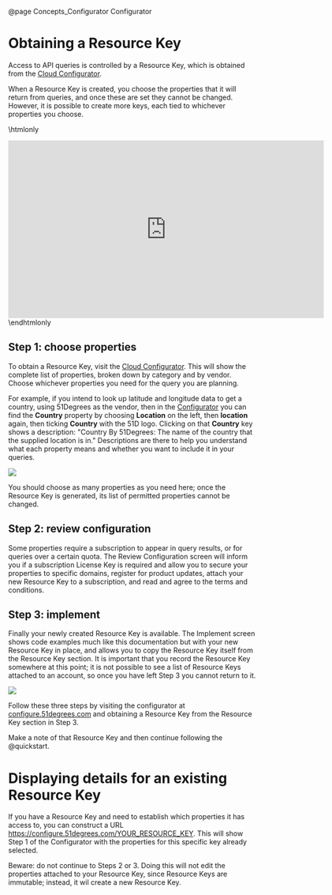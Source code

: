 @page Concepts_Configurator Configurator

# Obtaining a Resource Key

Access to API queries is controlled by a Resource Key, which is obtained from the [Cloud Configurator](https://configure.51degrees.com/).

When a Resource Key is created, you choose the properties that it will return from queries, and once these are set they cannot be changed. However, it is possible to create more keys, each tied to whichever properties you choose.

\htmlonly
<iframe src="https://player.vimeo.com/video/559586081" width="640" height="360" frameborder="0" allow="autoplay; fullscreen" allowfullscreen></iframe>
\endhtmlonly


## Step 1: choose properties

To obtain a Resource Key, visit the [Cloud Configurator](https://configure.51degrees.com/). This will show the complete list of properties, broken down by category and by vendor. Choose whichever properties you need for the query you are planning.

For example, if you intend to look up latitude and longitude data to get a country, using 51Degrees as the vendor, then in the [Configurator](https://configure.51degrees.com/) you can find the **Country** property by choosing **Location** on the left, then **location** again, then ticking **Country** with the 51D logo. Clicking on that **Country** key shows a description: "Country By 51Degrees: The name of the country that the supplied location is in." Descriptions are there to help you understand what each property means and whether you want to include it in your queries.

![](images/configurator-location-country.png)

You should choose as many properties as you need here; once the Resource Key is generated, its list of permitted properties cannot be changed.

## Step 2: review configuration

Some properties require a subscription to appear in query results, or for queries over a certain quota. The Review Configuration screen will inform you if a subscription License Key is required and allow you to secure your properties to specific domains, register for product updates, attach your new Resource Key to a subscription, and read and agree to the terms and conditions.

## Step 3: implement

Finally your newly created Resource Key is available. The Implement screen shows code examples much like this documentation but with your new Resource Key in place, and allows you to copy the Resource Key itself from the Resource Key section. It is important that you record the Resource Key somewhere at this point; it is not possible to see a list of Resource Keys attached to an account, so once you have left Step 3 you cannot return to it.

![](images/configurator-implement-key.png)

Follow these three steps by visiting the configurator at [configure.51degrees.com](https://configure.51degrees.com/) and obtaining a Resource Key from the Resource Key section in Step 3. 

Make a note of that Resource Key and then continue following the @quickstart.

# Displaying details for an existing Resource Key

If you have a Resource Key and need to establish which properties it has access to, you can construct a URL https://configure.51degrees.com/YOUR_RESOURCE_KEY. This will show Step 1 of the Configurator with the properties for this specific key already selected.

Beware: do not continue to Steps 2 or 3. Doing this will not edit the properties attached to your Resource Key, since Resource Keys are immutable; instead, it wil create a new Resource Key.

